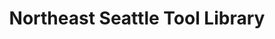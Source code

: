 ---
title: "Northeast Seattle Tool Library"
url: /seattle/northeast-seattle-tool-library/
shop: tools
---